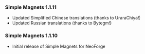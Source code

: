 ### Simple Magnets 1.1.11
- Updated Simplified Chinese translations (thanks to UraraChiya!)
- Updated Russian translations (thanks to Bytegm!)

### Simple Magnets 1.1.10
- Initial release of Simple Magnets for NeoForge
